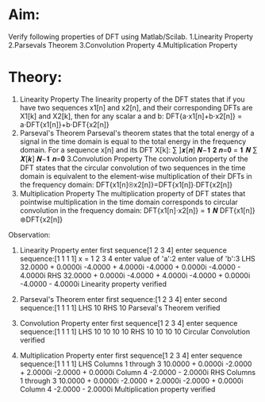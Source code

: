 # Aim:
Verify following properties of DFT using Matlab/Scilab.
1.Linearity Property
2.Parsevals Theorem
3.Convolution Property
4.Multiplication Property
# Theory:
1. Linearity Property
The linearity property of the DFT states that if you have two sequences x1[n] and x2[n], and 
their corresponding DFTs are X1[k] and X2[k], then for any scalar a and b:
DFT{a⋅x1[n]+b⋅x2[n]} = a⋅DFT{x1[n]}+b⋅DFT{x2[n]}
2. Parseval's Theorem
Parseval's theorem states that the total energy of a signal in the time domain is equal to the total 
energy in the frequency domain. For a sequence x[n] and its DFT X[k]:
∑ ]𝒙[𝒏]
𝑵−𝟏 𝟐
𝒏=𝟎 =
𝟏
𝑵
∑ 𝑿[𝒌]
𝑵−𝟏
𝒏=𝟎
3.Convolution Property
The convolution property of the DFT states that the circular convolution of two sequences in 
the time domain is equivalent to the element-wise multiplication of their DFTs in the 
frequency domain:
DFT{x1[n]⊛x2[n]}=DFT{x1[n]}⋅DFT{x2[n]}
4. Multiplication Property
The multiplication property of DFT states that pointwise multiplication in the time domain 
corresponds to circular convolution in the frequency domain:
DFT{x1[n]⋅x2[n]} = 𝟏
𝑵
DFT{x1[n]}⊛DFT{x2[n]}

Observation:
1. Linearity Property
enter first sequence[1 2 3 4]
enter sequence sequence:[1 1 1 1]
x =  1     2     3     4
enter value of 'a':2
enter value of 'b':3
LHS
  32.0000 + 0.0000i  -4.0000 + 4.0000i  -4.0000 + 0.0000i  -4.0000 - 4.0000i
RHS
  32.0000 + 0.0000i  -4.0000 + 4.0000i  -4.0000 + 0.0000i  -4.0000 - 4.0000i
Linearity property verified

3. Parseval's Theorem
 enter first sequence:[1 2 3 4]
enter second sequence:[1 1 1 1]
LHS
    10
RHS
    10
Parseval's Theorem verified

4. Convolution Property
enter first sequence[1 2 3 4]
enter sequence sequence:[1 1 1 1]
LHS
    10    10    10    10
RHS
    10    10    10    10
Circular Convolution verified

5. Multiplication Property
enter first sequence[1 2 3 4]
enter sequence sequence:[1 1 1 1]
LHS
  Columns 1 through 3
  10.0000 + 0.0000i  -2.0000 + 2.0000i  -2.0000 + 0.0000i
  Column 4
  -2.0000 - 2.0000i
RHS
  Columns 1 through 3
  10.0000 + 0.0000i  -2.0000 + 2.0000i  -2.0000 + 0.0000i
  Column 4
  -2.0000 - 2.0000i
Multiplication property verified
